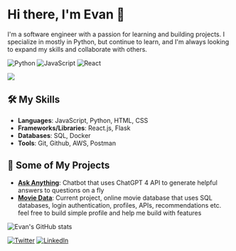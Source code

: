 # Hi there, I'm Evan 👋

I'm a software engineer with a passion for learning and building projects. I specialize in mostly in Python, but continue to learn, and I'm always looking to expand my skills and collaborate with others.

![Python](https://img.shields.io/badge/-Python-3776AB?style=flat&logo=python&logoColor=white)
![JavaScript](https://img.shields.io/badge/-JavaScript-F7DF1E?style=flat&logo=javascript&logoColor=black)
![React](https://img.shields.io/badge/-React-61DAFB?style=flat&logo=react&logoColor=white)

![](https://visitor-badge.glitch.me/badge?page_id=itsevanb.itsevanb)

## 🛠️ My Skills

- **Languages**: JavaScript, Python, HTML, CSS
- **Frameworks/Libraries**: React.js, Flask
- **Databases**: SQL, Docker
- **Tools**: Git, Github, AWS, Postman

## 🎉 Some of My Projects

- **[Ask Anything](https://evbot.replit.app/)**: Chatbot that uses ChatGPT 4 API to generate helpful answers to questions on a fly
- **[Movie Data](http://itsevanb.pythonanywhere.com/)**: Current project, online movie database that uses SQL databases, login authentication, profiles, APIs, recommendations etc. feel free to build simple profile and help me build with features

![Evan's GitHub stats](https://github-readme-stats.vercel.app/api?username=itsevanb&show_icons=true&theme=radical)

[![Twitter](https://img.shields.io/badge/-Twitter-1DA1F2?style=flat&logo=twitter&logoColor=white)](https://twitter.com/Itsevanb)  [![LinkedIn](https://img.shields.io/badge/-LinkedIn-0077B5?style=flat&logo=linkedin&logoColor=white)](https://www.linkedin.com/in/evan-betley/)

